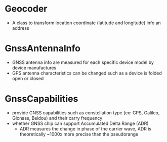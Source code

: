 # Geocoder
* A class to transform location coordinate (latitude and longitude) info an address

# GnssAntennaInfo
* GNSS antenna info are measured for each specific device model by device manufactures
* GPS antenna characteristics can be changed such as a device is folded open or closed

# GnssCapabilities
* provide GNSS capabilities such as constellation type (ex: GPS, Galileo, Glonass, Beidou) and their carry frequency
* whether GNSS chip can support Accumulated Delta Range (ADR)
  * ADR measures the change in phase of the carrier wave, ADR is theoretically ~1000x more precise than the pseudorange
